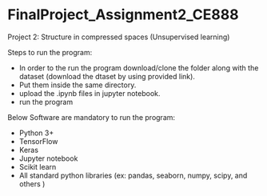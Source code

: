 # FinalProject_Assignment2_CE888

Project 2: Structure in compressed spaces (Unsupervised learning)

Steps to run the program:
- In order to the run the program download/clone the folder along with the dataset (download the dtaset by using provided link).
- Put them inside the same directory.
- upload the .ipynb files in jupyter notebook.
- run the program

Below Software are mandatory to run the program:
- Python 3+
- TensorFlow
- Keras
- Jupyter notebook
- Scikit learn
- All standard python libraries (ex: pandas, seaborn, numpy, scipy, and others )
